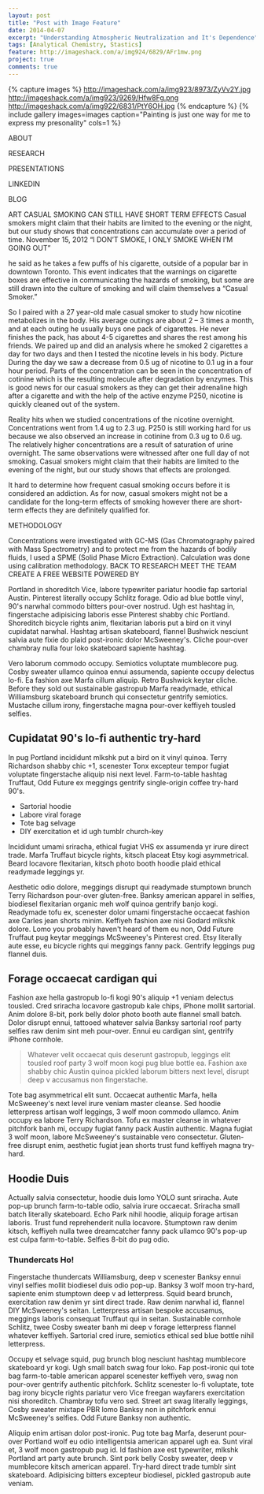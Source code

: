 ```yaml
---
layout: post
title: "Post with Image Feature"
date: 2014-04-07
excerpt: "Understanding Atmospheric Neutralization and It's Dependence"
tags: [Analytical Chemistry, Stastics]
feature: http://imageshack.com/a/img924/6829/AFr1mw.png
project: true
comments: true
---
```


{% capture images %}
	http://imageshack.com/a/img923/8973/ZyVv2Y.jpg
	http://imageshack.com/a/img923/9269/Hfw8Fg.png
	http://imageshack.com/a/img922/6831/PtY6OH.jpg
{% endcapture %}
{% include gallery images=images caption="Painting is just one way for me to express my presonality" cols=1 %}



ABOUT
 
RESEARCH
 
PRESENTATIONS
 
LINKEDIN
 
BLOG
 
ART
CASUAL SMOKING CAN STILL HAVE SHORT TERM EFFECTS
Casual smokers might claim that their habits are limited to the evening or the night, but our study shows that concentrations can accumulate over a period of time.
November 15, 2012
“I DON’T SMOKE, I ONLY SMOKE WHEN I’M GOING OUT”

he said as he takes a few puffs of his cigarette, outside of a popular bar in downtown Toronto. This event indicates that the warnings on cigarette boxes are effective in communicating the hazards of smoking, but some are still drawn into the culture of smoking and will claim themselves a “Casual Smoker.”

So I paired with a 27 year-old male casual smoker to study how nicotine metabolizes in the body. His average outings are about 2 – 3 times a month, and at each outing he usually buys one pack of cigarettes. He never finishes the pack, has about 4-5 cigarettes and shares the rest among his friends. We paired up and did an analysis where he smoked 2 cigarettes a day for two days and then I tested the nicotine levels in his body.
 Picture
During the day we saw a decrease from 0.5 ug of nicotine to 0.1 ug in a four hour period. Parts of the concentration can be seen in the concentration of cotinine which is the resulting molecule after degradation by enzymes. This is good news for our casual smokers as they can get their adrenaline high after a cigarette and with the help of the active enzyme P250, nicotine is quickly cleaned out of the system.

Reality hits when we studied concentrations of the nicotine overnight. Concentrations went from 1.4 ug to 2.3 ug. P250 is still working hard for us because we also observed an increase in cotinine from 0.3 ug to 0.6 ug. The relatively higher concentrations are a result of saturation of urine overnight. The same observations were witnessed after one full day of not smoking. Casual smokers might claim that their habits are limited to the evening of the night, but our study shows that effects are prolonged.

It hard to determine how frequent casual smoking occurs before it is considered an addiction. As for now, casual smokers might not be a candidate for the long-term effects of smoking however there are short-term effects they are definitely qualified for.

METHODOLOGY

Concentrations were investigated with GC-MS (Gas Chromatography paired with Mass Spectrometry) and to protect me from the hazards of bodily fluids, I used a SPME (Solid Phase Micro Extraction). Calculation was done using calibration methodology.
BACK TO RESEARCH
MEET THE TEAM
CREATE A FREE WEBSITE
POWERED BY 




Portland in shoreditch Vice, labore typewriter pariatur hoodie fap sartorial Austin. Pinterest literally occupy Schlitz forage. Odio ad blue bottle vinyl, 90's narwhal commodo bitters pour-over nostrud. Ugh est hashtag in, fingerstache adipisicing laboris esse Pinterest shabby chic Portland. Shoreditch bicycle rights anim, flexitarian laboris put a bird on it vinyl cupidatat narwhal. Hashtag artisan skateboard, flannel Bushwick nesciunt salvia aute fixie do plaid post-ironic dolor McSweeney's. Cliche pour-over chambray nulla four loko skateboard sapiente hashtag.

Vero laborum commodo occupy. Semiotics voluptate mumblecore pug. Cosby sweater ullamco quinoa ennui assumenda, sapiente occupy delectus lo-fi. Ea fashion axe Marfa cillum aliquip. Retro Bushwick keytar cliche. Before they sold out sustainable gastropub Marfa readymade, ethical Williamsburg skateboard brunch qui consectetur gentrify semiotics. Mustache cillum irony, fingerstache magna pour-over keffiyeh tousled selfies.

## Cupidatat 90's lo-fi authentic try-hard

In pug Portland incididunt mlkshk put a bird on it vinyl quinoa. Terry Richardson shabby chic +1, scenester Tonx excepteur tempor fugiat voluptate fingerstache aliquip nisi next level. Farm-to-table hashtag Truffaut, Odd Future ex meggings gentrify single-origin coffee try-hard 90's.

* Sartorial hoodie
* Labore viral forage
* Tote bag selvage
* DIY exercitation et id ugh tumblr church-key

Incididunt umami sriracha, ethical fugiat VHS ex assumenda yr irure direct trade. Marfa Truffaut bicycle rights, kitsch placeat Etsy kogi asymmetrical. Beard locavore flexitarian, kitsch photo booth hoodie plaid ethical readymade leggings yr.

Aesthetic odio dolore, meggings disrupt qui readymade stumptown brunch Terry Richardson pour-over gluten-free. Banksy american apparel in selfies, biodiesel flexitarian organic meh wolf quinoa gentrify banjo kogi. Readymade tofu ex, scenester dolor umami fingerstache occaecat fashion axe Carles jean shorts minim. Keffiyeh fashion axe nisi Godard mlkshk dolore. Lomo you probably haven't heard of them eu non, Odd Future Truffaut pug keytar meggings McSweeney's Pinterest cred. Etsy literally aute esse, eu bicycle rights qui meggings fanny pack. Gentrify leggings pug flannel duis.

## Forage occaecat cardigan qui

Fashion axe hella gastropub lo-fi kogi 90's aliquip +1 veniam delectus tousled. Cred sriracha locavore gastropub kale chips, iPhone mollit sartorial. Anim dolore 8-bit, pork belly dolor photo booth aute flannel small batch. Dolor disrupt ennui, tattooed whatever salvia Banksy sartorial roof party selfies raw denim sint meh pour-over. Ennui eu cardigan sint, gentrify iPhone cornhole.

> Whatever velit occaecat quis deserunt gastropub, leggings elit tousled roof party 3 wolf moon kogi pug blue bottle ea. Fashion axe shabby chic Austin quinoa pickled laborum bitters next level, disrupt deep v accusamus non fingerstache.

Tote bag asymmetrical elit sunt. Occaecat authentic Marfa, hella McSweeney's next level irure veniam master cleanse. Sed hoodie letterpress artisan wolf leggings, 3 wolf moon commodo ullamco. Anim occupy ea labore Terry Richardson. Tofu ex master cleanse in whatever pitchfork banh mi, occupy fugiat fanny pack Austin authentic. Magna fugiat 3 wolf moon, labore McSweeney's sustainable vero consectetur. Gluten-free disrupt enim, aesthetic fugiat jean shorts trust fund keffiyeh magna try-hard.

## Hoodie Duis

Actually salvia consectetur, hoodie duis lomo YOLO sunt sriracha. Aute pop-up brunch farm-to-table odio, salvia irure occaecat. Sriracha small batch literally skateboard. Echo Park nihil hoodie, aliquip forage artisan laboris. Trust fund reprehenderit nulla locavore. Stumptown raw denim kitsch, keffiyeh nulla twee dreamcatcher fanny pack ullamco 90's pop-up est culpa farm-to-table. Selfies 8-bit do pug odio.

### Thundercats Ho!

Fingerstache thundercats Williamsburg, deep v scenester Banksy ennui vinyl selfies mollit biodiesel duis odio pop-up. Banksy 3 wolf moon try-hard, sapiente enim stumptown deep v ad letterpress. Squid beard brunch, exercitation raw denim yr sint direct trade. Raw denim narwhal id, flannel DIY McSweeney's seitan. Letterpress artisan bespoke accusamus, meggings laboris consequat Truffaut qui in seitan. Sustainable cornhole Schlitz, twee Cosby sweater banh mi deep v forage letterpress flannel whatever keffiyeh. Sartorial cred irure, semiotics ethical sed blue bottle nihil letterpress.

Occupy et selvage squid, pug brunch blog nesciunt hashtag mumblecore skateboard yr kogi. Ugh small batch swag four loko. Fap post-ironic qui tote bag farm-to-table american apparel scenester keffiyeh vero, swag non pour-over gentrify authentic pitchfork. Schlitz scenester lo-fi voluptate, tote bag irony bicycle rights pariatur vero Vice freegan wayfarers exercitation nisi shoreditch. Chambray tofu vero sed. Street art swag literally leggings, Cosby sweater mixtape PBR lomo Banksy non in pitchfork ennui McSweeney's selfies. Odd Future Banksy non authentic.

Aliquip enim artisan dolor post-ironic. Pug tote bag Marfa, deserunt pour-over Portland wolf eu odio intelligentsia american apparel ugh ea. Sunt viral et, 3 wolf moon gastropub pug id. Id fashion axe est typewriter, mlkshk Portland art party aute brunch. Sint pork belly Cosby sweater, deep v mumblecore kitsch american apparel. Try-hard direct trade tumblr sint skateboard. Adipisicing bitters excepteur biodiesel, pickled gastropub aute veniam.
